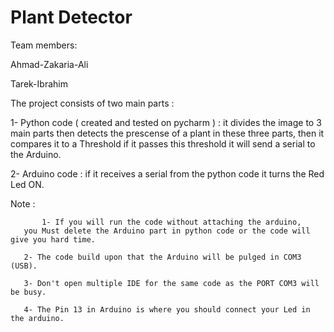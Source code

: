 # Plant Detector 

Team members:

 Ahmad-Zakaria-Ali

 Tarek-Ibrahim



The project consists of two main parts :

1- Python code ( created and tested on pycharm ) : 
it divides the image to 3 main parts then detects the prescense of 
a plant in these three parts, then it compares it to a Threshold if
 it passes this threshold it will send a serial to the Arduino.


2- Arduino code : if it receives a serial from the python code it 
turns the Red Led ON.




Note :


           1- If you will run the code without attaching the arduino, 
	   you Must delete the Arduino part in python code or the code will give you hard time.
    
	   2- The code build upon that the Arduino will be pulged in COM3 (USB).

	   3- Don't open multiple IDE for the same code as the PORT COM3 will be busy.
    
	   4- The Pin 13 in Arduino is where you should connect your Led in the arduino.
        
	   
